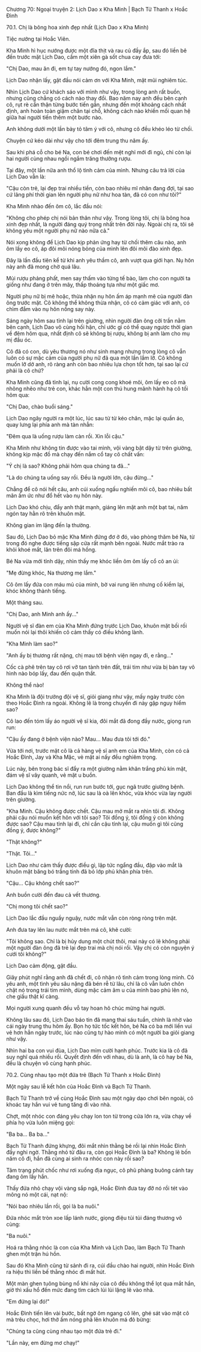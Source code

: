 




Chương 70: Ngoại truyện 2: Lịch Dao x Kha Minh | Bạch Tử Thanh x Hoắc Đình


70.1. Chị là bông hoa xinh đẹp nhất (Lịch Dao x Kha Minh)

Tiệc nướng tại Hoắc Viên.

Kha Minh hì hục nướng được một đĩa thịt và rau củ đầy ắp, sau đó liền bê đến trước mặt Lịch Dao, cầm một xiên gà sốt chua cay đưa tới:

"Chị Dao, mau ăn đi, em tự tay nướng đó, ngon lắm."

Lịch Dao nhận lấy, gật đầu nói cảm ơn với Kha Minh, mặt mũi nghiêm túc.

Nhìn Lịch Dao cứ khách sáo với mình như vậy, trong lòng anh rất buồn, nhưng cũng chẳng có cách nào thay đổi. Bao năm nay anh đều bên cạnh cô, rụt rè cẩn thận từng bước tiến gần, nhưng đến một khoảng cách nhất định, anh hoàn toàn giậm chân tại chỗ, không cách nào khiến mối quan hệ giữa hai người tiến thêm một bước nào.

Anh không dưới một lần bày tỏ tâm ý với cô, nhưng cô đều khéo léo từ chối.

Chuyện cứ kéo dài như vậy cho tới đêm trung thu năm ấy.

Sau khi phá cỗ cho bé Na, con bé chơi đến mệt nghỉ mới đi ngủ, chỉ còn lại hai người cùng nhau ngồi ngắm trăng thưởng rượu.

Tại đây, một lần nữa anh thổ lộ tình cảm của mình. Nhưng câu trả lời của Lịch Dao vẫn là:

"Cậu còn trẻ, lại đẹp trai nhiều tiền, còn bao nhiêu mĩ nhân đang đợi, tại sao cứ lãng phí thời gian lên người phụ nữ như hoa tàn, đã có con như tôi?"

Kha Minh nhào đến ôm cô, lắc đầu nói:

"Không cho phép chị nói bản thân như vậy. Trong lòng tôi, chị là bông hoa xinh đẹp nhất, là người đáng quý trọng nhất trên đời này. Ngoài chị ra, tôi sẽ không yêu một người phụ nữ nào nữa cả."

Nói xong không để Lịch Dao kịp phản ứng hay từ chối thêm câu nào, anh ôm lấy eo cô, áp đôi môi nóng bỏng của mình lên đôi môi đào xinh đẹp.

Đây là lần đầu tiên kể từ khi anh yêu thầm cô, anh vượt qua giới hạn. Nụ hôn này anh đã mong chờ quá lâu.

Mùi rượu phảng phất, men say thấm vào từng tế bào, làm cho con người ta giống như đang ở trên mây, thấp thoáng tựa như một giấc mơ.

Người phụ nữ bị mê hoặc, thừa nhận nụ hôn ấm áp mạnh mẽ của người đàn ông trước mặt. Cô không thể không thừa nhận, cô có cảm giác với anh, có chìm đắm vào nụ hôn nồng say này.

Sáng ngày hôm sau tỉnh lại trên giường, nhìn người đàn ông cởi trần nằm bên cạnh, Lịch Dao vô cùng hối hận, chỉ ước gì có thể quay ngược thời gian về đêm hôm qua, nhất định cô sẽ không bị rượu, không bị anh làm cho mụ mị đầu óc.

Cô đã có con, dù yêu thương nó như sinh mạng nhưng trong lòng cô vẫn luôn có sự mặc cảm của người phụ nữ đã qua một lần lầm lỡ. Cô không muốn lỡ dở anh, rõ ràng anh còn bao nhiêu lựa chọn tốt hơn, tại sao lại cứ phải là cô chứ?

Kha Minh cũng đã tỉnh lại, nụ cười cong cong khoé môi, ôm lấy eo cô mà nhõng nhẽo như trẻ con, khác hẳn một con thú hung mãnh hành hạ cô tối hôm qua:

"Chị Dao, chào buổi sáng."

Lịch Dao ngây người ra một lúc, lúc sau từ từ kéo chăn, mặc lại quần áo, quay lưng lại phía anh mà tàn nhẫn:

"Đêm qua là uống rượu làm càn rồi. Xin lỗi cậu."

Kha Minh như không tin được vào tai mình, vội vàng bật dậy từ trên giường, không kịp mặc đồ mà chạy đến nắm cổ tay cô chất vấn:

"Ý chị là sao? Không phải hôm qua chúng ta đã..."

"Là do chúng ta uống say rồi. Đều là người lớn, cậu đừng..."

Chẳng để cô nói hết câu, anh cúi xuống ngấu nghiến môi cô, bao nhiêu bất mãn ấm ức như đổ hết vào nụ hôn này.

Lịch Dao khó chịu, đẩy anh thật mạnh, giáng lên mặt anh một bạt tai, năm ngón tay hằn rõ trên khuôn mặt.

Không gian im lặng đến lạ thường.

Sau đó, Lịch Dao bỏ mặc Kha Minh đứng đơ ở đó, vào phòng thăm bé Na, từ trong đó nghe được tiếng sập cửa rất mạnh bên ngoài. Nước mắt trào ra khỏi khoé mắt, lăn trên đôi má hồng.

Bé Na vừa mới tỉnh dậy, nhìn thấy mẹ khóc liền ôm ôm lấy cổ cô an ủi:

"Mẹ đừng khóc, Na thương mẹ lắm."

Cô ôm lấy đứa con máu mủ của mình, bờ vai rung lên nhưng cố kiềm lại, khóc không thành tiếng.

Một tháng sau.

"Chị Dao, anh Minh anh ấy..."

Người vệ sĩ đàn em của Kha Minh đứng trước Lịch Dao, khuôn mặt bối rối muốn nói lại thôi khiến cô cảm thấy có điều không lành.

"Kha Minh làm sao?"

"Anh ấy bị thương rất nặng, chị mau tới bệnh viện ngay đi, e rằng..."

Cốc cà phê trên tay cô rơi vỡ tan tành trên đất, trái tim như vừa bị bàn tay vô hình nào bóp lấy, đau đến quặn thắt.

Không thể nào!

Kha Minh là đội trưởng đội vệ sĩ, giỏi giang như vậy, mấy ngày trước còn theo Hoắc Đình ra ngoài. Không lẽ là trong chuyến đi này gặp nguy hiểm sao?

Cô lao đến tóm lấy áo người vệ sĩ kia, đôi mắt đã đong đầy nước, giọng run run:

"Cậu ấy đang ở bệnh viện nào? Mau... Mau đưa tôi tới đó."

Vừa tới nơi, trước mặt cô là cả hàng vệ sĩ anh em của Kha Minh, còn có cả Hoắc Đình, Jay và Kha Mặc, vẻ mặt ai nấy đều nghiêm trọng.

Lúc này, bên trong bác sĩ đẩy ra một giường nằm khăn trắng phủ kín mặt, đám vệ sĩ vây quanh, vẻ mặt u buồn.

Lịch Dao không thể tin nổi, run run bước tới, gục ngã trước giường bệnh. Ban đầu là kìm tiếng nức nở, lúc sau là oà lên khóc, vừa khóc vừa lay người trên giường.

"Kha Minh. Cậu không được chết. Cậu mau mở mắt ra nhìn tôi đi. Không phải cậu nói muốn kết hôn với tôi sao? Tôi đồng ý, tôi đồng ý còn không được sao? Cậu mau tỉnh lại đi, chỉ cần cậu tỉnh lại, cậu muốn gì tôi cũng đồng ý, được không?"

"Thật không?"

"Thật. Tôi..."

Lịch Dao như cảm thấy được điều gì, lập tức ngẩng đầu, đập vào mắt là khuôn mặt băng bó trắng tinh đã bỏ lớp phủ khăn phía trên.

"Cậu... Cậu không chết sao?"

Anh buồn cười đến đau cả vết thương.

"Chị mong tôi chết sao?"

Lịch Dao lắc đầu nguầy nguậy, nước mắt vẫn còn ròng ròng trên mặt.

Anh đưa tay lên lau nước mắt trên má cô, khẽ cười:

"Tôi không sao. Chỉ là bị hủy dung một chút thôi, mai này có lẽ không phải một người đàn ông đã trẻ lại đẹp trai mà chị nói rồi. Vậy chị có còn nguyện ý cưới tôi không?"

Lịch Dao cảm động, gật đầu.

Giây phút nghĩ rằng anh đã chết đi, cô nhận rõ tình cảm trong lòng mình. Cô yêu anh, một tình yêu sâu nặng đã bén rễ từ lâu, chỉ là cô vẫn luôn chôn chặt nó trong trái tim mình, dùng mặc cảm âm u của mình bao phủ lên nó, che giấu thật kĩ càng.

Mọi người xung quanh đều vỗ tay hoan hô chúc mừng hai người.

Không lâu sau đó, Lịch Dao báo tin đã mang thai sáu tuần, chính là nhờ vào cái ngày trung thu hôm ấy. Bọn họ tức tốc kết hôn, bé Na có ba mới liền vui vẻ hơn hẳn ngày trước, lúc nào cũng tự hào mình có một người ba giỏi giang như vậy.

Nhìn hai ba con vui đùa, Lịch Dao mỉm cười hạnh phúc. Trước kia là cô đã suy nghĩ quá nhiều rồi. Quyết định đến với nhau, dù là anh, là cô hay bé Na, đều là chuyện vô cùng hạnh phúc.

70.2. Cùng nhau tạo một đứa trẻ (Bạch Tử Thanh x Hoắc Đình)

Một ngày sau lễ kết hôn của Hoắc Đình và Bạch Tử Thanh.

Bạch Tử Thanh trở về cùng Hoắc Đình sau một ngày dạo chơi bên ngoài, cô khoác tay hắn vui vẻ tung tăng đi vào nhà.

Chợt, một nhóc con đáng yêu chạy lon ton từ trong cửa lớn ra, vừa chạy về phía họ vừa luôn miệng gọi:

"Ba ba... Ba ba..."

Bạch Tử Thanh đứng khựng, đôi mắt nhìn thằng bé rồi lại nhìn Hoắc Đình đầy nghi ngờ. Thằng nhỏ từ đâu ra, còn gọi Hoắc Đình là ba? Không lẽ bốn năm cô đi, hắn đã cùng ai sinh ra nhóc con này rồi sao?

Tâm trạng phút chốc như rơi xuống địa ngục, cô phũ phàng buông cánh tay đang ôm lấy hắn.

Thấy đứa nhỏ chạy vội vàng sắp ngã, Hoắc Đình đưa tay đỡ nó rồi tét vào mông nó một cái, nạt nộ:

"Nói bao nhiêu lần rồi, gọi là ba nuôi."

Đứa nhóc mắt tròn xoe lấp lánh nước, giọng điệu tủi tủi đáng thương vô cùng:

"Ba nuôi."

Hoá ra thằng nhóc là con của Kha Minh và Lịch Dao, làm Bạch Tử Thanh ghen một trận hú hồn.

Sau đó Kha Minh cũng từ sảnh đi ra, cúi đầu chào hai người, nhìn Hoắc Đình ra hiệu thì liền bế thằng nhóc đi mất hút.

Một màn ghen tuông bùng nổ khi nãy của cô đều không thể lọt qua mắt hắn, giờ thì xấu hổ đến mức đang tìm cách lủi lủi lặng lẽ vào nhà.

"Em đứng lại đó!"

Hoắc Đình tiến lên vài bước, bất ngờ ôm ngang cô lên, ghé sát vào mặt cô mà trêu chọc, hơi thở ấm nóng phả lên khuôn má đỏ bừng:

"Chúng ta cũng cùng nhau tạo một đứa trẻ đi."

"Lần này, em đừng mơ chạy!"




